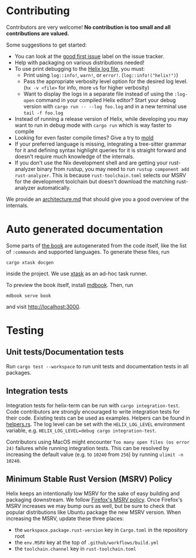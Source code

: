 # Contributing

Contributors are very welcome! **No contribution is too small and all contributions are valued.**

Some suggestions to get started:

- You can look at the [good first issue][good-first-issue] label on the issue tracker.
- Help with packaging on various distributions needed!
- To use print debugging to the [Helix log file][log-file], you must:
  * Print using `log::info!`, `warn!`, or `error!`. (`log::info!("helix!")`)
  * Pass the appropriate verbosity level option for the desired log level. (`hx -v <file>` for info, more `v`s for higher verbosity)
  * Want to display the logs in a separate file instead of using the `:log-open` command in your compiled Helix editor? Start your debug version with `cargo run -- --log foo.log` and in a new terminal use `tail -f foo.log`
- Instead of running a release version of Helix, while developing you may want to run in debug mode with `cargo run` which is way faster to compile
- Looking for even faster compile times? Give a try to [mold](https://github.com/rui314/mold)
- If your preferred language is missing, integrating a tree-sitter grammar for
    it and defining syntax highlight queries for it is straight forward and
    doesn't require much knowledge of the internals.
- If you don't use the Nix development shell and are getting your rust-analyzer binary from rustup, you may need to run `rustup component add rust-analyzer`.
  This is because `rust-toolchain.toml` selects our MSRV for the development toolchain but doesn't download the matching rust-analyzer automatically.

We provide an [architecture.md][architecture.md] that should give you
a good overview of the internals.

# Auto generated documentation

Some parts of [the book][docs] are autogenerated from the code itself,
like the list of `:commands` and supported languages. To generate these
files, run

```shell
cargo xtask docgen
```

inside the project. We use [xtask][xtask] as an ad-hoc task runner.

To preview the book itself, install [mdbook][mdbook]. Then, run

```shell
mdbook serve book
```

and visit [http://localhost:3000](http://localhost:3000).

# Testing

## Unit tests/Documentation tests

Run `cargo test --workspace` to run unit tests and documentation tests in all packages.

## Integration tests

Integration tests for helix-term can be run with `cargo integration-test`. Code
contributors are strongly encouraged to write integration tests for their code.
Existing tests can be used as examples. Helpers can be found in
[helpers.rs][helpers.rs]. The log level can be set with the `HELIX_LOG_LEVEL`
environment variable, e.g. `HELIX_LOG_LEVEL=debug cargo integration-test`.

Contributors using MacOS might encounter `Too many open files (os error 24)`
failures while running integration tests. This can be resolved by increasing
the default value (e.g. to `10240` from `256`) by running `ulimit -n 10240`.

## Minimum Stable Rust Version (MSRV) Policy

Helix keeps an intentionally low MSRV for the sake of easy building and packaging
downstream. We follow [Firefox's MSRV policy]. Once Firefox's MSRV increases we
may bump ours as well, but be sure to check that popular distributions like Ubuntu
package the new MSRV version. When increasing the MSRV, update these three places:

* the `workspace.package.rust-version` key in `Cargo.toml` in the repository root
* the `env.MSRV` key at the top of `.github/workflows/build.yml`
* the `toolchain.channel` key in `rust-toolchain.toml`

[Firefox's MSRV policy]: https://firefox-source-docs.mozilla.org/writing-rust-code/update-policy.html
[good-first-issue]: https://github.com/helix-editor/helix/labels/E-easy
[log-file]: https://github.com/helix-editor/helix/wiki/FAQ#access-the-log-file
[architecture.md]: ./architecture.md
[docs]: https://docs.helix-editor.com/
[xtask]: https://github.com/matklad/cargo-xtask
[mdbook]: https://rust-lang.github.io/mdBook/guide/installation.html
[helpers.rs]: ../helix-term/tests/test/helpers.rs
